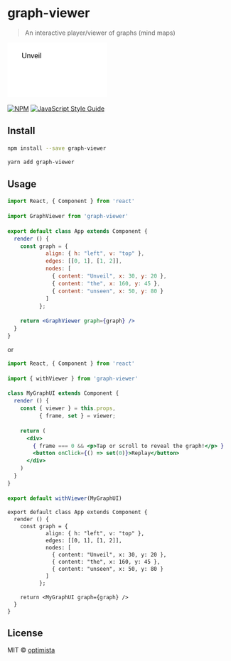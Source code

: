 # graph-viewer

> An interactive player/viewer of graphs (mind maps)

![Alt Text](graph-viewer.gif)

[![NPM](https://img.shields.io/npm/v/graph-viewer.svg)](https://www.npmjs.com/package/graph-viewer) [![JavaScript Style Guide](https://img.shields.io/badge/code_style-standard-brightgreen.svg)](https://standardjs.com)

## Install

```bash
npm install --save graph-viewer
```

```bash
yarn add graph-viewer
```


## Usage

```jsx
import React, { Component } from 'react'

import GraphViewer from 'graph-viewer'

export default class App extends Component {
  render () { 
    const graph = {
            align: { h: "left", v: "top" },
            edges: [[0, 1], [1, 2]],
            nodes: [
              { content: "Unveil", x: 30, y: 20 },
              { content: "the", x: 160, y: 45 },
              { content: "unseen", x: 50, y: 80 }
            ]
          };
    
    return <GraphViewer graph={graph} />    
  }
}
```

or

```jsx
import React, { Component } from 'react'

import { withViewer } from 'graph-viewer'

class MyGraphUI extends Component {
  render () {
    const { viewer } = this.props,
          { frame, set } = viewer;

    return (
      <div>
        { frame === 0 && <p>Tap or scroll to reveal the graph!</p> }
        <button onClick={() => set(0)}>Replay</button>
      </div>
    )
  }
}

export default withViewer(MyGraphUI)
```

```
export default class App extends Component {
  render () {
    const graph = {
            align: { h: "left", v: "top" },
            edges: [[0, 1], [1, 2]],
            nodes: [
              { content: "Unveil", x: 30, y: 20 },
              { content: "the", x: 160, y: 45 },
              { content: "unseen", x: 50, y: 80 }
            ]
          };
       
    return <MyGraphUI graph={graph} />    
  }
}
```

## License

MIT © [optimista](https://github.com/optimista)
